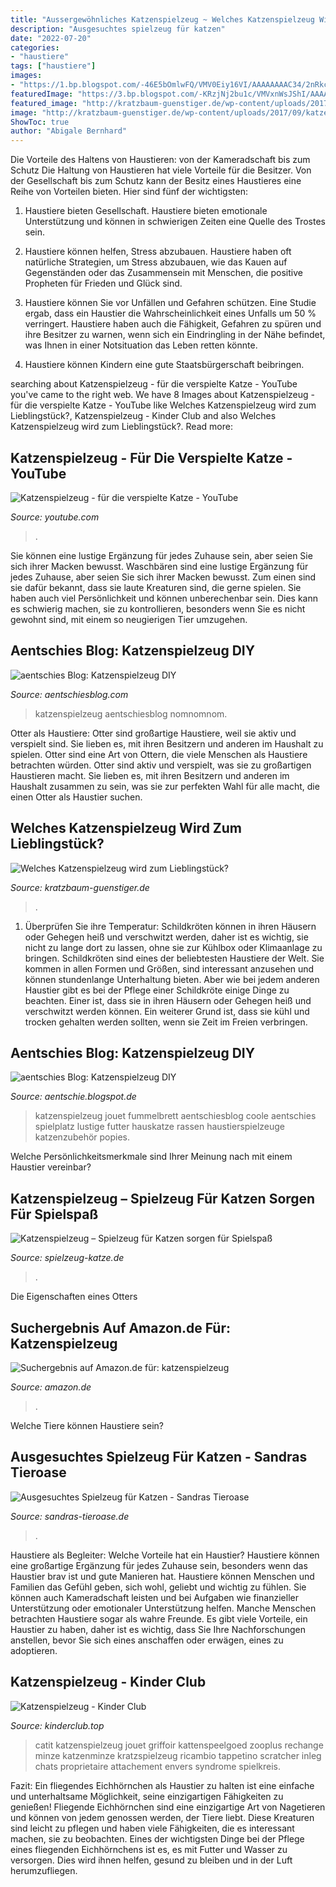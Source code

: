```yaml
---
title: "Aussergewöhnliches Katzenspielzeug ~ Welches Katzenspielzeug Wird Zum Lieblingstück?"
description: "Ausgesuchtes spielzeug für katzen"
date: "2022-07-20"
categories:
- "haustiere"
tags: ["haustiere"]
images:
- "https://1.bp.blogspot.com/-46E5bOmlwFQ/VMV0Eiy16VI/AAAAAAAAC34/2nRkc98an-o/s1600/aentschiesblog-Katzenspielzeug14.jpg"
featuredImage: "https://3.bp.blogspot.com/-KRzjNj2bu1c/VMVxnWsJShI/AAAAAAAAC3A/7ZYQ5cIUka0/s1600/aentschiesblog-Katzenspielzeug7.jpg"
featured_image: "http://kratzbaum-guenstiger.de/wp-content/uploads/2017/09/katzenspielzeug.jpg"
image: "http://kratzbaum-guenstiger.de/wp-content/uploads/2017/09/katzenspielzeug.jpg"
ShowToc: true
author: "Abigale Bernhard"
---
```



Die Vorteile des Haltens von Haustieren: von der Kameradschaft bis zum Schutz
Die Haltung von Haustieren hat viele Vorteile für die Besitzer. Von der Gesellschaft bis zum Schutz kann der Besitz eines Haustieres eine Reihe von Vorteilen bieten. Hier sind fünf der wichtigsten:
1. Haustiere bieten Gesellschaft. Haustiere bieten emotionale Unterstützung und können in schwierigen Zeiten eine Quelle des Trostes sein.

2. Haustiere können helfen, Stress abzubauen. Haustiere haben oft natürliche Strategien, um Stress abzubauen, wie das Kauen auf Gegenständen oder das Zusammensein mit Menschen, die positive Propheten für Frieden und Glück sind.

3. Haustiere können Sie vor Unfällen und Gefahren schützen. Eine Studie ergab, dass ein Haustier die Wahrscheinlichkeit eines Unfalls um 50 % verringert. Haustiere haben auch die Fähigkeit, Gefahren zu spüren und ihre Besitzer zu warnen, wenn sich ein Eindringling in der Nähe befindet, was Ihnen in einer Notsituation das Leben retten könnte.

4. Haustiere können Kindern eine gute Staatsbürgerschaft beibringen.

	

		
searching about Katzenspielzeug - für die verspielte Katze - YouTube you've came to the right web. We have 8 Images about Katzenspielzeug - für die verspielte Katze - YouTube like Welches Katzenspielzeug wird zum Lieblingstück?, Katzenspielzeug - Kinder Club and also Welches Katzenspielzeug wird zum Lieblingstück?. Read more:
		
    
## Katzenspielzeug - Für Die Verspielte Katze - YouTube

<img loading=lazy src="https://i.ytimg.com/vi/dNugPz--yDQ/maxresdefault.jpg" onerror="this.onerror=null;this.src='https://tse3.mm.bing.net/th?id=OIP.78igfzRGDChXHK1uG-MYKwHaEK&amp;pid=15.1';" alt="Katzenspielzeug - für die verspielte Katze - YouTube">

_Source: youtube.com_

>. 

	

Sie können eine lustige Ergänzung für jedes Zuhause sein, aber seien Sie sich ihrer Macken bewusst.
Waschbären sind eine lustige Ergänzung für jedes Zuhause, aber seien Sie sich ihrer Macken bewusst. Zum einen sind sie dafür bekannt, dass sie laute Kreaturen sind, die gerne spielen. Sie haben auch viel Persönlichkeit und können unberechenbar sein. Dies kann es schwierig machen, sie zu kontrollieren, besonders wenn Sie es nicht gewohnt sind, mit einem so neugierigen Tier umzugehen.

    
## Aentschies Blog: Katzenspielzeug DIY

<img loading=lazy src="https://1.bp.blogspot.com/-46E5bOmlwFQ/VMV0Eiy16VI/AAAAAAAAC34/2nRkc98an-o/s1600/aentschiesblog-Katzenspielzeug14.jpg" onerror="this.onerror=null;this.src='https://tse4.mm.bing.net/th?id=OIP.JcFN91EE0PDryeUfpPcRhQHaE8&amp;pid=15.1';" alt="aentschies Blog: Katzenspielzeug DIY">

_Source: aentschiesblog.com_

>katzenspielzeug aentschiesblog nomnomnom. 

	

Otter als Haustiere: Otter sind großartige Haustiere, weil sie aktiv und verspielt sind. Sie lieben es, mit ihren Besitzern und anderen im Haushalt zu spielen.
Otter sind eine Art von Ottern, die viele Menschen als Haustiere betrachten würden. Otter sind aktiv und verspielt, was sie zu großartigen Haustieren macht. Sie lieben es, mit ihren Besitzern und anderen im Haushalt zusammen zu sein, was sie zur perfekten Wahl für alle macht, die einen Otter als Haustier suchen.

    
## Welches Katzenspielzeug Wird Zum Lieblingstück?

<img loading=lazy src="http://kratzbaum-guenstiger.de/wp-content/uploads/2017/09/katzenspielzeug.jpg" onerror="this.onerror=null;this.src='https://tse2.mm.bing.net/th?id=OIP.086TKyX1oatvKQMW2W8JvAAAAA&amp;pid=15.1';" alt="Welches Katzenspielzeug wird zum Lieblingstück?">

_Source: kratzbaum-guenstiger.de_

>. 

	

1) Überprüfen Sie ihre Temperatur: Schildkröten können in ihren Häusern oder Gehegen heiß und verschwitzt werden, daher ist es wichtig, sie nicht zu lange dort zu lassen, ohne sie zur Kühlbox oder Klimaanlage zu bringen.
Schildkröten sind eines der beliebtesten Haustiere der Welt. Sie kommen in allen Formen und Größen, sind interessant anzusehen und können stundenlange Unterhaltung bieten. Aber wie bei jedem anderen Haustier gibt es bei der Pflege einer Schildkröte einige Dinge zu beachten. Einer ist, dass sie in ihren Häusern oder Gehegen heiß und verschwitzt werden können. Ein weiterer Grund ist, dass sie kühl und trocken gehalten werden sollten, wenn sie Zeit im Freien verbringen.

    
## Aentschies Blog: Katzenspielzeug DIY

<img loading=lazy src="https://3.bp.blogspot.com/-KRzjNj2bu1c/VMVxnWsJShI/AAAAAAAAC3A/7ZYQ5cIUka0/s1600/aentschiesblog-Katzenspielzeug7.jpg" onerror="this.onerror=null;this.src='https://tse1.mm.bing.net/th?id=OIP.seei0brn-JnHzu7qTPROMAHaKf&amp;pid=15.1';" alt="aentschies Blog: Katzenspielzeug DIY">

_Source: aentschie.blogspot.de_

>katzenspielzeug jouet fummelbrett aentschiesblog coole aentschies spielplatz lustige futter hauskatze rassen haustierspielzeuge katzenzubehör popies. 

	

Welche Persönlichkeitsmerkmale sind Ihrer Meinung nach mit einem Haustier vereinbar?

    
## Katzenspielzeug – Spielzeug Für Katzen Sorgen Für Spielspaß

<img loading=lazy src="https://www.spielzeug-katze.de/wp-content/uploads/2017/05/katzenspielzeug-1.jpg" onerror="this.onerror=null;this.src='https://tse2.mm.bing.net/th?id=OIP.ep1eqLOp_0kLQPfaI1xrjQHaE7&amp;pid=15.1';" alt="Katzenspielzeug – Spielzeug für Katzen sorgen für Spielspaß">

_Source: spielzeug-katze.de_

>. 

	

Die Eigenschaften eines Otters

    
## Suchergebnis Auf Amazon.de Für: Katzenspielzeug

<img loading=lazy src="https://images-eu.ssl-images-amazon.com/images/I/51k7WuWQ4fL._AC_US218_.jpg" onerror="this.onerror=null;this.src='https://tse3.mm.bing.net/th?id=OIP.5EYGWJh2AL8YCVLR8G4QLwAAAA&amp;pid=15.1';" alt="Suchergebnis auf Amazon.de für: katzenspielzeug">

_Source: amazon.de_

>. 

	

Welche Tiere können Haustiere sein?

    
## Ausgesuchtes Spielzeug Für Katzen - Sandras Tieroase

<img loading=lazy src="https://www.sandras-tieroase.de/bilder/kategorien/Katzen-Rund-um-die-Katze-Spielzeug-Catnip-Co.jpg" onerror="this.onerror=null;this.src='https://tse4.mm.bing.net/th?id=OIP.wnIKI6_QWegGsVW72ypacwAAAA&amp;pid=15.1';" alt="Ausgesuchtes Spielzeug für Katzen - Sandras Tieroase">

_Source: sandras-tieroase.de_

>. 

	

Haustiere als Begleiter: Welche Vorteile hat ein Haustier?
Haustiere können eine großartige Ergänzung für jedes Zuhause sein, besonders wenn das Haustier brav ist und gute Manieren hat. Haustiere können Menschen und Familien das Gefühl geben, sich wohl, geliebt und wichtig zu fühlen. Sie können auch Kameradschaft leisten und bei Aufgaben wie finanzieller Unterstützung oder emotionaler Unterstützung helfen. Manche Menschen betrachten Haustiere sogar als wahre Freunde. Es gibt viele Vorteile, ein Haustier zu haben, daher ist es wichtig, dass Sie Ihre Nachforschungen anstellen, bevor Sie sich eines anschaffen oder erwägen, eines zu adoptieren.

    
## Katzenspielzeug - Kinder Club

<img loading=lazy src="http://kinderclub.top/wp-content/uploads/2018/01/Katzenspielzeug-340.jpg" onerror="this.onerror=null;this.src='https://tse4.mm.bing.net/th?id=OIP.4Dl_RKQSyP7J4N9jisP_nwHaHa&amp;pid=15.1';" alt="Katzenspielzeug - Kinder Club">

_Source: kinderclub.top_

>catit katzenspielzeug jouet griffoir kattenspeelgoed zooplus rechange minze katzenminze kratzspielzeug ricambio tappetino scratcher inleg chats proprietaire attachement envers syndrome spielkreis. 

	

Fazit: Ein fliegendes Eichhörnchen als Haustier zu halten ist eine einfache und unterhaltsame Möglichkeit, seine einzigartigen Fähigkeiten zu genießen!
Fliegende Eichhörnchen sind eine einzigartige Art von Nagetieren und können von jedem genossen werden, der Tiere liebt. Diese Kreaturen sind leicht zu pflegen und haben viele Fähigkeiten, die es interessant machen, sie zu beobachten. Eines der wichtigsten Dinge bei der Pflege eines fliegenden Eichhörnchens ist es, es mit Futter und Wasser zu versorgen. Dies wird ihnen helfen, gesund zu bleiben und in der Luft herumzufliegen.

